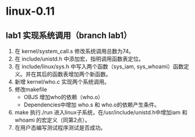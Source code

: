 # linux-0.11

## lab1 实现系统调用（branch lab1）
1. 在 kernel/system_call.s 修改系统调用总数为74。
2. 在 include/unistd.h 中添加宏，指明调用函数表定位。
3. 在 include/linux/sys.h 中写入两个函数（sys_iam, sys_whoami）函数定义。并在其后的函数表增加两个新函数。
4. 新增 kernel/who.c 实现两个系统调用。 
5. 修改makefile 
    - OBJS 增加who的依赖（who.o）
    - Dependencies中增加 who.s 和 who.o的依赖产生条件。
6. make 执行./run 进入linux子系统，在/usr/include/unistd.h中增加iam 和 whoami 的宏定义（同第2点）。
7. 在用户态编写测试程序测试是否成功。
